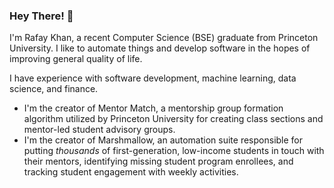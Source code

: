 ### Hey There! 👋

I'm Rafay Khan, a recent Computer Science (BSE) graduate from Princeton University. I like to automate things and develop software in the hopes of improving general quality of life.

I have experience with software development, machine learning, data science, and finance.

- I'm the creator of Mentor Match, a mentorship group formation algorithm utilized by Princeton University for creating class sections and mentor-led student advisory groups.
- I'm the creator of Marshmallow, an automation suite responsible for putting *thousands* of first-generation, low-income students in touch with their mentors, identifying missing student program enrollees, and tracking student engagement with weekly activities.
